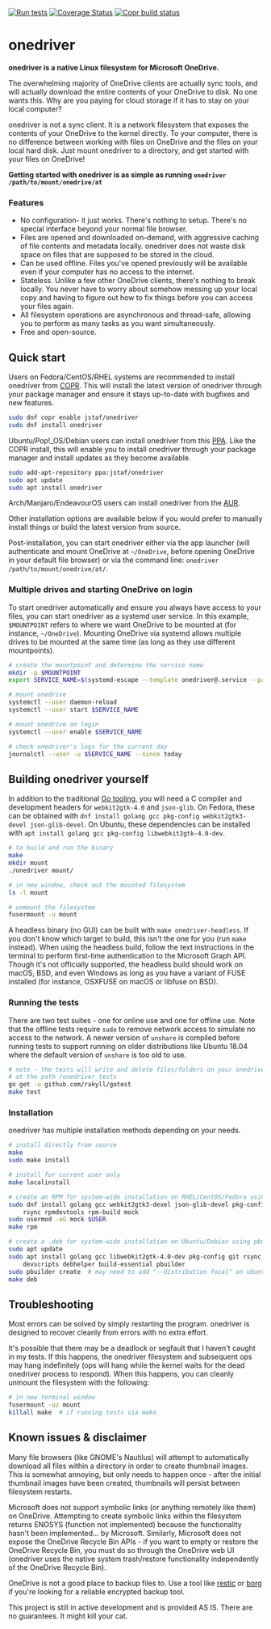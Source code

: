 [![Run tests](https://github.com/jstaf/onedriver/workflows/Run%20tests/badge.svg)](https://github.com/jstaf/onedriver/actions?query=workflow%3A%22Run+tests%22)
[![Coverage Status](https://coveralls.io/repos/github/jstaf/onedriver/badge.svg?branch=master)](https://coveralls.io/github/jstaf/onedriver?branch=master)
[![Copr build status](https://copr.fedorainfracloud.org/coprs/jstaf/onedriver/package/onedriver/status_image/last_build.png)](https://copr.fedorainfracloud.org/coprs/jstaf/onedriver/package/onedriver/)

onedriver
======================================

**onedriver is a native Linux filesystem for Microsoft OneDrive.**

The overwhelming majority of OneDrive clients are actually sync tools, and will
actually download the entire contents of your OneDrive to disk. No one wants
this. Why are you paying for cloud storage if it has to stay on your local
computer?

onedriver is not a sync client. It is a network filesystem that exposes the
contents of your OneDrive to the kernel directly. To your computer, there is
no difference between working with files on OneDrive and the files on your
local hard disk. Just mount onedriver to a directory, and get started with
your files on OneDrive!

**Getting started with onedriver is as simple as running `onedriver /path/to/mount/onedrive/at`**

### Features

* No configuration- it just works. There's nothing to setup. There's no special
  interface beyond your normal file browser.
* Files are opened and downloaded on-demand, with aggressive caching of file 
  contents and metadata locally. onedriver does not waste disk space on files
  that are supposed to be stored in the cloud.
* Can be used offline. Files you've opened previously will be available even if 
  your computer has no access to the internet.
* Stateless. Unlike a few other OneDrive clients, there's nothing to break 
  locally. You never have to worry about somehow messing up your local copy and 
  having to figure out how to fix things before you can access your files again.
* All filesystem operations are asynchronous and thread-safe, allowing you to 
  perform as many tasks as you want simultaneously.
* Free and open-source.

## Quick start

Users on Fedora/CentOS/RHEL systems are recommended to install onedriver from 
[COPR](https://copr.fedorainfracloud.org/coprs/jstaf/onedriver/).
This will install the latest version of onedriver through your package manager 
and ensure it stays up-to-date with bugfixes and new features.

```bash
sudo dnf copr enable jstaf/onedriver
sudo dnf install onedriver
```

Ubuntu/Pop!_OS/Debian users can install onedriver from this
[PPA](https://launchpad.net/~jstaf/+archive/ubuntu/onedriver).
Like the COPR install, this will enable you to install onedriver through your
package manager and install updates as they become available.

```bash
sudo add-apt-repository ppa:jstaf/onedriver
sudo apt update
sudo apt install onedriver
```

Arch/Manjaro/EndeavourOS users can install onedriver from the [AUR](https://aur.archlinux.org/packages/onedriver/).

Other installation options are available below if you would prefer to manually
install things or build the latest version from source.

Post-installation, you can start onedriver either via the app launcher 
(will authenticate and mount OneDrive at `~/OneDrive`, 
before opening OneDrive in your default file browser)
or via the command line: `onedriver /path/to/mount/onedrive/at/`.

### Multiple drives and starting OneDrive on login

To start onedriver automatically and ensure you always have access to your files,
you can start onedriver as a systemd user service. In this example, `$MOUNTPOINT`
refers to where we want OneDrive to be mounted at (for instance, `~/OneDrive`).
Mounting OneDrive via systemd allows multiple drives to be mounted at the same 
time (as long as they use different mountpoints).

```bash
# create the mountpoint and determine the service name
mkdir -p $MOUNTPOINT
export SERVICE_NAME=$(systemd-escape --template onedriver@.service --path $MOUNTPOINT)

# mount onedrive
systemctl --user daemon-reload
systemctl --user start $SERVICE_NAME

# mount onedrive on login
systemctl --user enable $SERVICE_NAME

# check onedriver's logs for the current day
journalctl --user -u $SERVICE_NAME --since today
```

## Building onedriver yourself

In addition to the traditional [Go tooling](https://golang.org/dl/), 
you will need a C compiler and development headers for `webkit2gtk-4.0`
and `json-glib`. 
On Fedora, these can be obtained with 
`dnf install golang gcc pkg-config webkit2gtk3-devel json-glib-devel`. 
On Ubuntu, these dependencies can be installed with
`apt install golang gcc pkg-config libwebkit2gtk-4.0-dev`.

```bash
# to build and run the binary
make
mkdir mount
./onedriver mount/

# in new window, check out the mounted filesystem
ls -l mount

# unmount the filesystem
fusermount -u mount
```

A headless binary (no GUI) can be built with `make onedriver-headless`.
If you don't know which target to build, this isn't the one for you (run
`make` instead). When using the headless build, follow the text instructions
in the terminal to perform first-time authentication to the Microsoft Graph
API. Though it's not officially supported, the headless build should work on
macOS, BSD, and even Windows as long as you have a variant of FUSE installed
(for instance, OSXFUSE on macOS or libfuse on BSD).

### Running the tests

There are two test suites - one for online use and one for offline use. Note 
that the offline tests require `sudo` to remove network access to simulate no 
access to the network. A newer version of `unshare` is compiled before running
tests to support running on older distributions like Ubuntu 18.04 where the
default version of `unshare` is too old to use.

```bash
# note - the tests will write and delete files/folders on your onedrive account
# at the path /onedriver_tests
go get -u github.com/rakyll/gotest
make test
```

### Installation

onedriver has multiple installation methods depending on your needs.

```bash
# install directly from source
make
sudo make install

# install for current user only
make localinstall

# create an RPM for system-wide installation on RHEL/CentOS/Fedora using mock
sudo dnf install golang gcc webkit2gtk3-devel json-glib-devel pkg-config git \
    rsync rpmdevtools rpm-build mock
sudo usermod -aG mock $USER
make rpm

# create a .deb for system-wide installation on Ubuntu/Debian using pbuilder
sudo apt update
sudo apt install golang gcc libwebkit2gtk-4.0-dev pkg-config git rsync \
    devscripts debhelper build-essential pbuilder
sudo pbuilder create  # may need to add "--distribution focal" on ubuntu
make deb
```

## Troubleshooting

Most errors can be solved by simply restarting the program. onedriver is
designed to recover cleanly from errors with no extra effort.

It's possible that there may be a deadlock or segfault that I haven't caught in 
my tests. If this happens, the onedriver filesystem and subsequent ops may hang
indefinitely (ops will hang while the kernel waits for the dead onedriver 
process to respond). When this happens, you can cleanly unmount the filesystem 
with the following:

```bash
# in new terminal window
fusermount -uz mount
killall make  # if running tests via make
```

## Known issues & disclaimer

Many file browsers (like GNOME's Nautilus) will attempt to automatically 
download all files within a directory in order to create thumbnail images.
This is somewhat annoying, but only needs to happen once - after the initial
thumbnail images have been created, thumbnails will persist between
filesystem restarts.

Microsoft does not support symbolic links (or anything remotely like them) on
OneDrive. Attempting to create symbolic links within the filesystem returns
ENOSYS (function not implemented) because the functionality hasn't been
implemented... by Microsoft. Similarly, Microsoft does not expose the OneDrive
Recycle Bin APIs - if you want to empty or restore the OneDrive Recycle Bin, you
must do so through the OneDrive web UI (onedriver uses the native system
trash/restore functionality independently of the OneDrive Recycle Bin).

OneDrive is not a good place to backup files to. Use a tool like
[restic](https://restic.net/) or [borg](https://www.borgbackup.org/) if you're
looking for a reliable encrypted backup tool.

This project is still in active development and is provided AS IS. There are no
guarantees. It might kill your cat.
